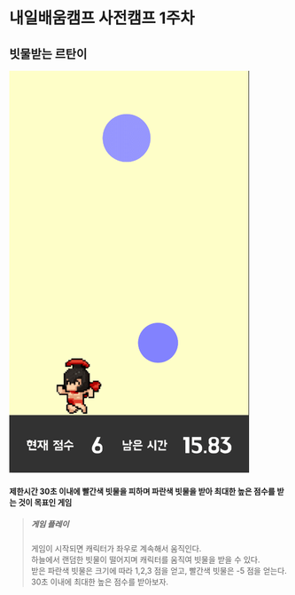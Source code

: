 # 내일배움캠프 사전캠프 1주차    
## 빗물받는 르탄이    
![PlayIMG](/IMGS/game.gif)    
#### 제한시간 30초 이내에 빨간색 빗물을 피하며 파란색 빗물을 받아 최대한 높은 점수를 받는 것이 목표인 게임    
> ##### 게임 플레이
> 게임이 시작되면 캐릭터가 좌우로 계속해서 움직인다.    
> 하늘에서 랜덤한 빗물이 떨어지며 캐릭터를 움직여 빗물을 받을 수 있다.    
> 받은 파란색 빗물은 크기에 따라 1,2,3 점을 얻고, 빨간색 빗물은 -5 점을 얻는다.    
> 30초 이내에 최대한 높은 점수를 받아보자.

